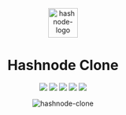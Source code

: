 <div align="center">
  <img
    width="60px"
    alt="hashnode-logo"
    src="https://user-images.githubusercontent.com/62628408/142336756-befa8376-e6ad-4770-8c3c-1503867af95a.png">
</div>

<h1 align="center">Hashnode Clone</h1>

<p align="center">
  <img src="https://img.shields.io/badge/HTML5-E34F26?style=for-the-badge&logo=html5&logoColor=white">
  <img src="https://img.shields.io/badge/Sass-CC6699?style=for-the-badge&logo=sass&logoColor=white">
  <img src="https://img.shields.io/badge/Javascript-F0DB4F?style=for-the-badge&logo=javascript&logoColor=white">
  <img src="https://img.shields.io/badge/Font_Awesome-339AF0?style=for-the-badge&logo=fontawesome&logoColor=white">
  <img src="https://img.shields.io/badge/Hashnode-2962FF?style=for-the-badge&logo=hashnode&logoColor=white">
</p>

<p></p>

<div align="center">
  <img
    src="https://user-images.githubusercontent.com/62628408/142680359-0a5e53f1-820e-41dd-9a2c-ea49ddad8433.png"
    alt="hashnode-clone">
</div>
